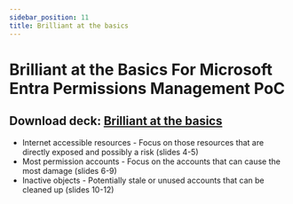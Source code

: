 ```yaml
---
sidebar_position: 11
title: Brilliant at the basics
---
```


# Brilliant at the Basics For Microsoft Entra Permissions Management PoC

## Download deck: [Brilliant at the basics](./EPM_POC_Assets/03-MEPM_PoC_Brilliant_at_the_Basics.pptx)

- Internet accessible resources - Focus on those resources that are directly exposed and possibly a risk (slides 4-5)
- Most permission accounts - Focus on the accounts that can cause the most damage (slides 6-9)
- Inactive objects - Potentially stale or unused accounts that can be cleaned up (slides 10-12)
